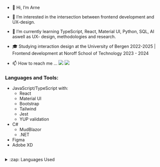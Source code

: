 - 👋 Hi, I’m Arne
- 👀 I’m interested in the intersection between frontend development and UX-design. 
- 🌱 I’m currently learning TypeScript, React, Material UI, Python, SQL, AI aswell as UX- design, methodologies and research.
- 🎓 Studying interaction design at the University of Bergen 2022-2025 | Frontend development at Noroff School of Technology 2023 - 2024

- 📫 How to reach me ...
[<img src="https://img.shields.io/badge/linkedin-%230077B5.svg?&style=for-the-badge&logo=linkedin&logoColor=white">](https://www.linkedin.com/in/arne-bjelde-hustveit-48ab31276/)
[<img src="https://img.shields.io/badge/Portfolio-%23000000.svg?&style=for-the-badge">](https://arnehustveit.myportfolio.com/)

### Languages and Tools:
- JavaScript/TypeScript with:
  - React
  - Material UI
  - Bootstrap
  - Tailwind
  - Jest
  - YUP validation
- C#
  - MudBlazor
  - .NET
- Figma
- Adobe XD

</div>
<br/>

<details>
  <summary>:zap: Languages Used</summary>
  <img src="https://github-readme-stats.vercel.app/api/top-langs/?username=ArneBHuset&layout=compact&bg_color=ffffff&text_color=333333">
</details>
